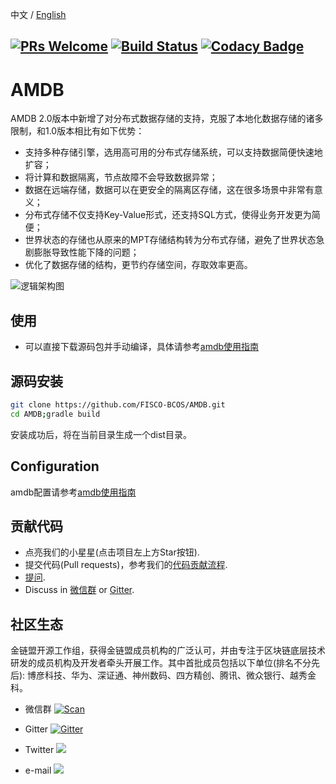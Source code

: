 中文 / [English](./README.md)

[![PRs Welcome](https://img.shields.io/badge/PRs-welcome-brightgreen.svg?style=flat-square)](http://makeapullrequest.com)
[![Build Status](https://travis-ci.org/FISCO-BCOS/AMDB.svg?branch=master)](https://travis-ci.org/FISCO-BCOS/amdb-proxy)
[![Codacy Badge](https://api.codacy.com/project/badge/Grade/e76b787651514cccadd0a22a409e4dd0)](https://www.codacy.com/app/fisco/AMDB?utm_source=github.com&amp;utm_medium=referral&amp;utm_content=FISCO-BCOS/AMDB&amp;utm_campaign=Badge_Grade)
---

# AMDB
AMDB 2.0版本中新增了对分布式数据存储的支持，克服了本地化数据存储的诸多限制，和1.0版本相比有如下优势：
- 支持多种存储引擎，选用高可用的分布式存储系统，可以支持数据简便快速地扩容；
- 将计算和数据隔离，节点故障不会导致数据异常；
- 数据在远端存储，数据可以在更安全的隔离区存储，这在很多场景中非常有意义；
- 分布式存储不仅支持Key-Value形式，还支持SQL方式，使得业务开发更为简便；
- 世界状态的存储也从原来的MPT存储结构转为分布式存储，避免了世界状态急剧膨胀导致性能下降的问题；
- 优化了数据存储的结构，更节约存储空间，存取效率更高。

![逻辑架构图](https://fisco-bcos-documentation.readthedocs.io/zh_CN/release-2.0/_images/logic_archite.png) 

## 使用

- 可以直接下载源码包并手动编译，具体请参考[amdb使用指南](https://fisco-bcos-documentation.readthedocs.io/zh_CN/latest/docs/manual/distributed_storage.html)

## 源码安装
```bash
git clone https://github.com/FISCO-BCOS/AMDB.git
cd AMDB;gradle build
```
安装成功后，将在当前目录生成一个dist目录。

## Configuration
amdb配置请参考[amdb使用指南](https://fisco-bcos-documentation.readthedocs.io/zh_CN/latest/docs/manual/distributed_storage.html)

## 贡献代码
- 点亮我们的小星星(点击项目左上方Star按钮).
- 提交代码(Pull requests)，参考我们的[代码贡献流程](CONTRIBUTING.md).
- [提问](https://github.com/FISCO-BCOS/AMDB/issues).
- Discuss in [微信群](image/WeChatQR.jpg)  or [Gitter](https://gitter.im/fisco-bcos/Lobby).

## 社区生态

金链盟开源工作组，获得金链盟成员机构的广泛认可，并由专注于区块链底层技术研发的成员机构及开发者牵头开展工作。其中首批成员包括以下单位(排名不分先后): 博彦科技、华为、深证通、神州数码、四方精创、腾讯、微众银行、越秀金科。

- 微信群 [![Scan](https://img.shields.io/badge/style-Scan_QR_Code-green.svg?logo=wechat&longCache=false&style=social&label=Group)](image/WeChatQR.jpg) 

- Gitter [![Gitter](https://img.shields.io/badge/style-on_gitter-green.svg?logo=gitter&longCache=false&style=social&label=Chat)](https://gitter.im/fisco-bcos/Lobby) 

- Twitter [![](https://img.shields.io/twitter/url/http/shields.io.svg?style=social&label=Follow@FiscoBcos)](https://twitter.com/FiscoBcos)

- e-mail [![](https://img.shields.io/twitter/url/http/shields.io.svg?logo=Gmail&style=social&label=service@fisco.com.cn)](mailto:service@fisco.com.cn)


